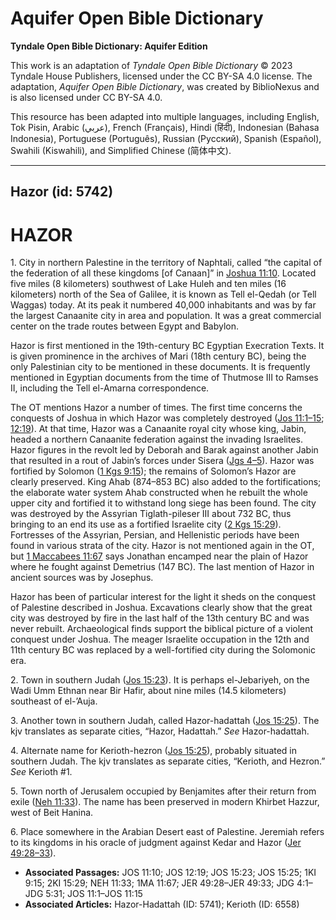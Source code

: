# Aquifer Open Bible Dictionary

**Tyndale Open Bible Dictionary: Aquifer Edition**

This work is an adaptation of *Tyndale Open Bible Dictionary* © 2023 Tyndale House Publishers, licensed under the CC BY\-SA 4\.0 license. The adaptation, *Aquifer Open Bible Dictionary*, was created by BiblioNexus and is also licensed under CC BY\-SA 4\.0\.

This resource has been adapted into multiple languages, including English, Tok Pisin, Arabic (عربي), French (Français), Hindi (हिंदी), Indonesian (Bahasa Indonesia), Portuguese (Português), Russian (Русский), Spanish (Español), Swahili (Kiswahili), and Simplified Chinese (简体中文).



--------------------------------

## Hazor (id: 5742)

HAZOR
=====

1\. City in northern Palestine in the territory of Naphtali, called “the capital of the federation of all these kingdoms \[of Canaan]” in [Joshua 11:10](https://ref.ly/Josh11:10). Located five miles (8 kilometers) southwest of Lake Huleh and ten miles (16 kilometers) north of the Sea of Galilee, it is known as Tell el\-Qedah (or Tell Waggas) today. At its peak it numbered 40,000 inhabitants and was by far the largest Canaanite city in area and population. It was a great commercial center on the trade routes between Egypt and Babylon.

Hazor is first mentioned in the 19th\-century BC Egyptian Execration Texts. It is given prominence in the archives of Mari (18th century BC), being the only Palestinian city to be mentioned in these documents. It is frequently mentioned in Egyptian documents from the time of Thutmose III to Ramses II, including the Tell el\-Amarna correspondence.

The OT mentions Hazor a number of times. The first time concerns the conquests of Joshua in which Hazor was completely destroyed ([Jos 11:1–15](https://ref.ly/Josh11:1-Josh11:15); [12:19](https://ref.ly/Josh12:19)). At that time, Hazor was a Canaanite royal city whose king, Jabin, headed a northern Canaanite federation against the invading Israelites. Hazor figures in the revolt led by Deborah and Barak against another Jabin that resulted in a rout of Jabin’s forces under Sisera ([Jgs 4–5](https://ref.ly/Judg4:1-Judg5:31)). Hazor was fortified by Solomon ([1 Kgs 9:15](https://ref.ly/1Kgs9:15)); the remains of Solomon’s Hazor are clearly preserved. King Ahab (874–853 BC) also added to the fortifications; the elaborate water system Ahab constructed when he rebuilt the whole upper city and fortified it to withstand long siege has been found. The city was destroyed by the Assyrian Tiglath\-pileser III about 732 BC, thus bringing to an end its use as a fortified Israelite city ([2 Kgs 15:29](https://ref.ly/2Kgs15:29)). Fortresses of the Assyrian, Persian, and Hellenistic periods have been found in various strata of the city. Hazor is not mentioned again in the OT, but [1 Maccabees 11:67](https://ref.ly/1Macc11:67) says Jonathan encamped near the plain of Hazor where he fought against Demetrius (147 BC). The last mention of Hazor in ancient sources was by Josephus.

Hazor has been of particular interest for the light it sheds on the conquest of Palestine described in Joshua. Excavations clearly show that the great city was destroyed by fire in the last half of the 13th century BC and was never rebuilt. Archaeological finds support the biblical picture of a violent conquest under Joshua. The meager Israelite occupation in the 12th and 11th century BC was replaced by a well\-fortified city during the Solomonic era.

2\. Town in southern Judah ([Jos 15:23](https://ref.ly/Josh15:23)). It is perhaps el\-Jebariyeh, on the Wadi Umm Ethnan near Bir Hafir, about nine miles (14\.5 kilometers) southeast of el\-’Auja.

3\. Another town in southern Judah, called Hazor\-hadattah ([Jos 15:25](https://ref.ly/Josh15:25)). The kjv translates as separate cities, “Hazor, Hadattah.” *See* Hazor\-hadattah.

4\. Alternate name for Kerioth\-hezron ([Jos 15:25](https://ref.ly/Josh15:25)), probably situated in southern Judah. The kjv translates as separate cities, “Kerioth, and Hezron.” *See* Kerioth \#1.

5\. Town north of Jerusalem occupied by Benjamites after their return from exile ([Neh 11:33](https://ref.ly/Neh11:33)). The name has been preserved in modern Khirbet Hazzur, west of Beit Hanina.

6\. Place somewhere in the Arabian Desert east of Palestine. Jeremiah refers to its kingdoms in his oracle of judgment against Kedar and Hazor ([Jer 49:28–33](https://ref.ly/Jer49:28-Jer49:33)).

* **Associated Passages:** JOS 11:10; JOS 12:19; JOS 15:23; JOS 15:25; 1KI 9:15; 2KI 15:29; NEH 11:33; 1MA 11:67; JER 49:28–JER 49:33; JDG 4:1–JDG 5:31; JOS 11:1–JOS 11:15
* **Associated Articles:** Hazor-Hadattah (ID: 5741); Kerioth (ID: 6558)

